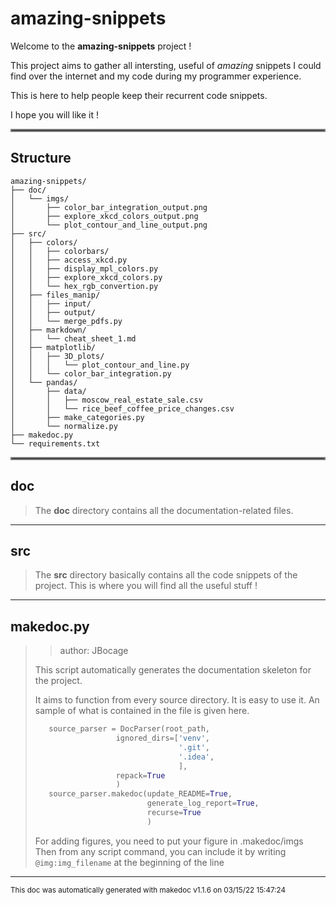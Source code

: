 # amazing-snippets

Welcome to the **amazing-snippets** project !

This project aims to gather all intersting, useful of _amazing_ snippets I could  find 
over the internet and my code during my programmer experience.

This is here to help people keep their recurrent code snippets. 

I hope you will like it !
<hr style="border:2px solid gray"> </hr>

## Structure 
```
amazing-snippets/
├── doc/
│   └── imgs/
│       ├── color_bar_integration_output.png
│       ├── explore_xkcd_colors_output.png
│       └── plot_contour_and_line_output.png
├── src/
│   ├── colors/
│   │   ├── colorbars/
│   │   ├── access_xkcd.py
│   │   ├── display_mpl_colors.py
│   │   ├── explore_xkcd_colors.py
│   │   └── hex_rgb_convertion.py
│   ├── files_manip/
│   │   ├── input/
│   │   ├── output/
│   │   └── merge_pdfs.py
│   ├── markdown/
│   │   └── cheat_sheet_1.md
│   ├── matplotlib/
│   │   ├── 3D_plots/
│   │   │   └── plot_contour_and_line.py
│   │   └── color_bar_integration.py
│   └── pandas/
│       ├── data/
│       │   ├── moscow_real_estate_sale.csv
│       │   └── rice_beef_coffee_price_changes.csv
│       ├── make_categories.py
│       └── normalize.py
├── makedoc.py
└── requirements.txt
```

<hr style="border:2px solid gray"> </hr>

## doc
>
>The **doc** directory contains all the documentation-related files.
---
## src
>
>The **src** directory basically contains all the code snippets of the project. This is where you will find all the useful stuff !
---
## makedoc.py
>> author: JBocage
>
>This script automatically generates the documentation skeleton for the project.
>
>It aims to function from every source directory. It is easy to use it. An sample of what is contained in the file is given here.
>
>```python
>    source_parser = DocParser(root_path,
>                   ignored_dirs=['venv',
>                                 '.git',
>                                 '.idea',
>                                 ],
>                   repack=True
>                   )
>    source_parser.makedoc(update_README=True,
>                          generate_log_report=True,
>                          recurse=True
>                          )
>```
>
>For adding figures, you need to put your figure in .makedoc/imgs
>Then from any script command, you can include it by writing `@img:img_filename` at the beginning of the line

---




<sub>This doc was automatically generated with makedoc v1.1.6 on  03/15/22 15:47:24 